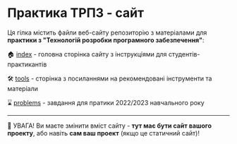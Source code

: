 # Практика ТРПЗ - сайт

Ця гілка містить файли веб-сайту репозиторію з матеріалами для **практики з "Технологій розробки програмного забезпечення"**:

🏠 [index](index.md) - головна сторінка сайту з інструкціями для студентів-практикантів

🛠 [tools](tools.md) - сторінка з посиланнями на рекомендовані інструменти та матеріали

⌛️ [problems](problems.md) - завдання для пратики 2022/2023 навчального року

---

:triangular_flag_on_post: УВАГА! Ви маєте змінити вміст сайту - **тут має бути сайт вашого проекту**, або навіть **сам ваш проект** (якщо це статичний сайт)!
